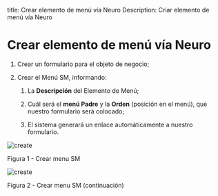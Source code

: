 title: Crear elemento de menú vía Neuro
Description: Criar elemento de menú vía Neuro
# Crear elemento de menú vía Neuro


1.  Crear un formulario para el objeto de negocio;

2.  Crear el Menú SM, informando:

    1.  La **Descripción** del Elemento de Menú;

    2.  Cuál será el **menú Padre** y la **Orden** (posición en el menú), que nuestro formulario será colocado;

    3.  El sistema generará un enlace automáticamente a nuestro formulario.

![create](images/neuro-sm-11.jpg)

Figura 1 - Crear menu SM

![create](images/neuro-sm-12.jpg)

Figura 2 - Crear menu SM (continuación)


<!-- !!! tip "About"

    <b>Product/Version:</b> CITSmart | 8.00 &nbsp;&nbsp;
    <b>Updated:</b>03/20/2019 – Anna Martins
